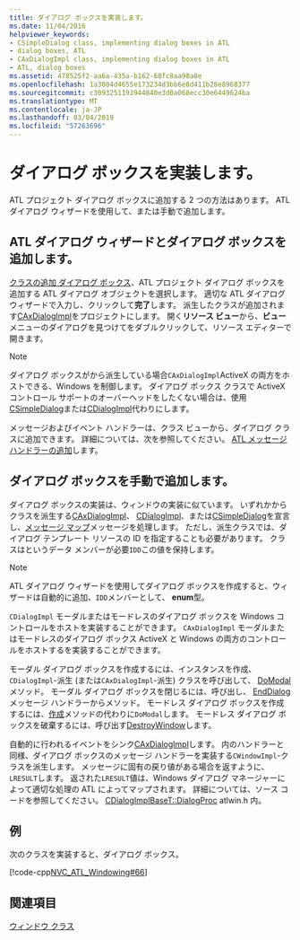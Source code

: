 ```yaml
---
title: ダイアログ ボックスを実装します。
ms.date: 11/04/2016
helpviewer_keywords:
- CSimpleDialog class, implementing dialog boxes in ATL
- dialog boxes, ATL
- CAxDialogImpl class, implementing dialog boxes in ATL
- ATL, dialog boxes
ms.assetid: 478525f2-aa6a-435a-b162-68fc8aa98a8e
ms.openlocfilehash: 1a3084d4655e173234d3bb6e8d411b28e8968377
ms.sourcegitcommit: c3093251193944840e3d0a068ecc30e6449624ba
ms.translationtype: MT
ms.contentlocale: ja-JP
ms.lasthandoff: 03/04/2019
ms.locfileid: "57263696"
---
```

# <a name="implementing-a-dialog-box"></a>ダイアログ ボックスを実装します。

ATL プロジェクト ダイアログ ボックスに追加する 2 つの方法はあります。 ATL ダイアログ ウィザードを使用して、または手動で追加します。

## <a name="adding-a-dialog-box-with-the-atl-dialog-wizard"></a>ATL ダイアログ ウィザードとダイアログ ボックスを追加します。

[クラスの追加 ダイアログ ボックス](../ide/add-class-dialog-box.md)、ATL プロジェクト ダイアログ ボックスを追加する ATL ダイアログ オブジェクトを選択します。 適切な ATL ダイアログ ウィザードで入力し、クリックして**完了**します。 派生したクラスが追加されます[CAxDialogImpl](../atl/reference/caxdialogimpl-class.md)をプロジェクトにします。 開く**リソース ビュー**から、**ビュー**  メニューのダイアログを見つけてをダブルクリックして、リソース エディターで開きます。

> [!NOTE]
>  ダイアログ ボックスがから派生している場合`CAxDialogImpl`ActiveX の両方をホストできる、Windows を制御します。 ダイアログ ボックス クラスで ActiveX コントロール サポートのオーバーヘッドをしたくない場合は、使用[CSimpleDialog](../atl/reference/csimpledialog-class.md)または[CDialogImpl](../atl/reference/cdialogimpl-class.md)代わりにします。

メッセージおよびイベント ハンドラーは、クラス ビューから、ダイアログ クラスに追加できます。 詳細については、次を参照してください。 [ATL メッセージ ハンドラーの追加](../atl/adding-an-atl-message-handler.md)します。

## <a name="adding-a-dialog-box-manually"></a>ダイアログ ボックスを手動で追加します。

ダイアログ ボックスの実装は、ウィンドウの実装に似ています。 いずれかからクラスを派生する[CAxDialogImpl](../atl/reference/caxdialogimpl-class.md)、 [CDialogImpl](../atl/reference/cdialogimpl-class.md)、または[CSimpleDialog](../atl/reference/csimpledialog-class.md)を宣言し、[メッセージ マップ](../atl/message-maps-atl.md)メッセージを処理します。 ただし、派生クラスでは、ダイアログ テンプレート リソースの ID を指定することも必要があります。 クラスはというデータ メンバーが必要`IDD`この値を保持します。

> [!NOTE]
>  ATL ダイアログ ウィザードを使用してダイアログ ボックスを作成すると、ウィザードは自動的に追加、`IDD`メンバーとして、 **enum**型。

`CDialogImpl` モーダルまたはモードレスのダイアログ ボックスを Windows コントロールをホストを実装することができます。 `CAxDialogImpl` モーダルまたはモードレスのダイアログ ボックス ActiveX と Windows の両方のコントロールをホストするを実装することができます。

モーダル ダイアログ ボックスを作成するには、インスタンスを作成、 `CDialogImpl`-派生 (または`CAxDialogImpl`-派生) クラスを呼び出して、 [DoModal](../atl/reference/cdialogimpl-class.md#domodal)メソッド。 モーダル ダイアログ ボックスを閉じるには、呼び出し、 [EndDialog](../atl/reference/cdialogimpl-class.md#enddialog)メッセージ ハンドラーからメソッド。 モードレス ダイアログ ボックスを作成するには、[作成](../atl/reference/cdialogimpl-class.md#create)メソッドの代わりに`DoModal`します。 モードレス ダイアログ ボックスを破棄するには、呼び出す[DestroyWindow](../atl/reference/cdialogimpl-class.md#destroywindow)します。

自動的に行われるイベントをシンク[CAxDialogImpl](../atl/reference/caxdialogimpl-class.md)します。 内のハンドラーと同様、ダイアログ ボックスのメッセージ ハンドラーを実装する`CWindowImpl`-クラスを派生します。 メッセージに固有の戻り値がある場合を返すように、`LRESULT`します。 返された`LRESULT`値は、Windows ダイアログ マネージャーによって適切な処理の ATL によってマップされます。 詳細については、ソース コードを参照してください。 [CDialogImplBaseT::DialogProc](../atl/reference/cdialogimpl-class.md#dialogproc) atlwin.h 内。

## <a name="example"></a>例

次のクラスを実装すると、ダイアログ ボックス。

[!code-cpp[NVC_ATL_Windowing#66](../atl/codesnippet/cpp/implementing-a-dialog-box_1.h)]

## <a name="see-also"></a>関連項目

[ウィンドウ クラス](../atl/atl-window-classes.md)
